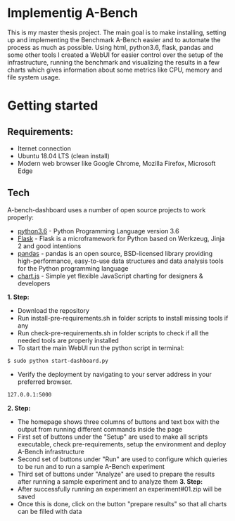 # Implementig A-Bench

This is my master thesis project. The main goal is to make installing, setting up and implementing the Benchmark A-Bench easier and to automate the process as much as possible.
Using html, python3.6, flask, pandas and some other tools I created a WebUI for easier control over the setup of the infrastructure, running the benchmark and visualizing the results in a few charts which gives information about some metrics like CPU, memory and file system usage.

# Getting started
## Requirements:
*  Iternet connection
*  Ubuntu 18.04 LTS (clean install)
*  Modern web browser like Google Chrome, Mozilla Firefox, Microsoft Edge
## Tech
A-bench-dashboard uses a number of open source projects to work properly:
* [python3.6] - Python Programming Language version 3.6
* [Flask] - Flask is a microframework for Python based on Werkzeug, Jinja 2 and good intentions
* [pandas] - pandas is an open source, BSD-licensed library providing high-performance, easy-to-use data structures and data analysis tools for the Python programming language
* [chart.js] - Simple yet flexible JavaScript charting for designers & developers

**1. Step:**
* Download the repository
* Run install-pre-requirements.sh in folder scripts to install missing tools if any
* Run check-pre-requirements.sh in folder scripts to check if all the needed tools are properly installed
* To start the main WebUI run the python script in terminal:
```sh
$ sudo python start-dashboard.py
```
* Verify the deployment by navigating to your server address in your preferred browser.
```sh
127.0.0.1:5000
```
**2. Step:**
* The homepage shows three columns of buttons and text box with the output from running different commands inside the page
* First set of buttons under the "Setup" are used to  make all scripts executable, check pre-requirements, setup the environment and deploy A-Bench infrastructure
* Second set of buttons under "Run" are used to configure which quieries to be run and to run a sample A-Bench experiment
* Third set of buttons under "Analyze" are used to prepare the results after running a sample experiment and to analyze them
**3. Step:**
* After successfully running an experiment an experiment#01.zip will be saved
* Once this is done, click on the button "prepare results" so that all charts can be filled with data

[//]: # (These are reference links used in the body of this note and get stripped out when the markdown processor does its job. There is no need to format nicely because it shouldn't be seen.)

   [python3.6]: <https://github.com/python>
   [Flask]: <https://github.com/pallets/flask>
   [chart.js]: <https://github.com/chartjs/Chart.js>
   [pandas]: <https://github.com/pandas-dev/pandas>
